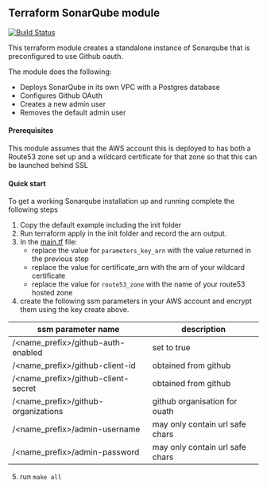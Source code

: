 ## Terraform SonarQube module

[![Build Status](https://travis-ci.com/ehime/terraform-sonarqube.svg?branch=master)](https://travis-ci.com/ehime/terraform-sonarqube)

This terraform module creates a standalone instance of Sonarqube that is preconfigured to use Github oauth.

The module does the following:
  * Deploys SonarQube in its own VPC with a Postgres database
  * Configures Github OAuth
  * Creates a new admin user
  * Removes the default admin user


#### Prerequisites
This module assumes that the AWS account this is deployed to has both a Route53 zone set up and a wildcard certificate for that zone so that this can be launched behind SSL


#### Quick start
To get a working Sonarqube installation up and running complete the following steps
1. Copy the default example including the init folder
2. Run terraform apply in the init folder and record the arn output.
3. In the [main.tf](examples/default/main.tf) file:
   - replace the value for `parameters_key_arn`  with the value returned in the previous step
   - replace the value for certificate_arn with the arn of your wildcard certificate
   - replace the value for `route53_zone` with the name of your route53 hosted zone
4. create the following ssm parameters in your AWS account and encrypt them using the key create above.

| ssm parameter name| description |
|--- |--- |
|  /\<name_prefix\>/github-auth-enabled |set to true|
|  /\<name_prefix\>/github-client-id | obtained from github|
|  /\<name_prefix\>/github-client-secret |obtained from github|
|  /\<name_prefix\>/github-organizations |github organisation for ouath|
|  /\<name_prefix\>/admin-username |may only contain url safe chars|
|  /\<name_prefix\>/admin-password |may only contain url safe chars|

5. run `make all`

